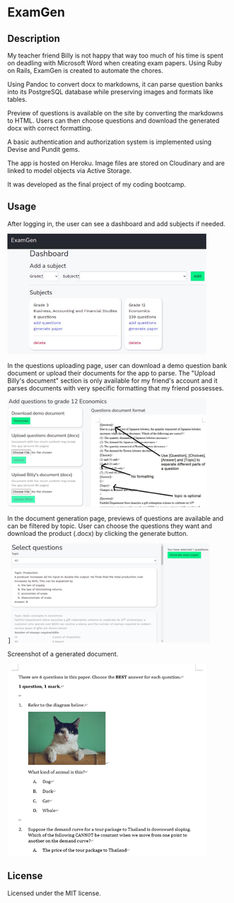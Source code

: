 # ExamGen

## Description

My teacher friend Billy is not happy that way too much of his time is spent on deadling with Microsoft Word when creating exam papers. Using Ruby on Rails, ExamGen is created to automate the chores.

Using Pandoc to convert docx to markdowns, it can parse question banks into its PostgreSQL database while preserving images and formats like tables.

Preview of questions is available on the site by converting the markdowns to HTML. Users can then choose questions and download the generated docx with correct formatting.

A basic authentication and authorization system is implemented using Devise and Pundit gems.

The app is hosted on Heroku. Image files are stored on Cloudinary and are linked to model objects via Active Storage.

It was developed as the final project of my coding bootcamp.

## Usage

After logging in, the user can see a dashboard and add subjects if needed.

<kbd><img src="app/assets/images/dashboard.jpg" width="450"></kbd>

In the questions uploading page, user can download a demo question bank document or upload their documents for the app to parse. The "Upload Billy's document" section is only available for my friend's account and it parses documents with very specific formatting that my friend possesses.

<kbd><img src="app/assets/images/add_questions.jpg" width="450"></kbd>

In the document generation page, previews of questions are available and can be filtered by topic. User can choose the questions they want and download the product (.docx) by clicking the generate button.

<kbd>]<img src="app/assets/images/generator.jpg" width="450"></kbd>

Screenshot of a generated document.

<kbd><img src="app/assets/images/docx_ss.jpg" width="450"></kbd>

## License

Licensed under the MIT license.
